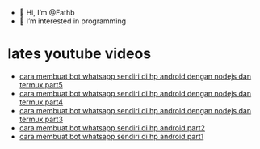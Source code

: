 - 👋 Hi, I’m @Fathb
- 👀 I’m interested in programming

# lates youtube videos
<!-- YOUTUBE:START -->
- [cara membuat bot whatsapp sendiri di hp android dengan nodejs dan termux part5](https://www.youtube.com/watch?v=jluCfbV6CwI)
- [cara membuat bot whatsapp sendiri di hp android dengan nodejs dan termux part4](https://www.youtube.com/watch?v=-zjzKldXNqM)
- [cara membuat bot whatsapp sendiri di hp android dengan nodejs dan termux part3](https://www.youtube.com/watch?v=htE35GTF5NA)
- [cara membuat bot whatsapp sendiri di hp android part2](https://www.youtube.com/watch?v=F8tq0p3M2cU)
- [cara membuat bot whatsapp sendiri di hp android part1](https://www.youtube.com/watch?v=W_B94gccLAo)
<!-- YOUTUBE:END -->

<!---
Fathb/Fathb is a ✨ special ✨ repository because its `README.md` (this file) appears on your GitHub profile.
You can click the Preview link to take a look at your changes.
--->
